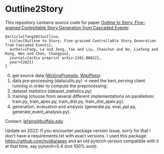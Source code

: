 # Outline2Story

This repository contains source code for paper [Outline to Story: Fine-grained Controllable Story Generation from Cascaded Events](https://arxiv.org/abs/2101.00822):

```
@article{fang2021outline,
  title={Outline to Story: Fine-grained Controllable Story Generation from Cascaded Events},
  author={Fang, Le and Zeng, Tao and Liu, Chaochun and Bo, Liefeng and Dong, Wen and Chen, Changyou},
  journal={arXiv preprint arXiv:2101.00822},
  year={2021}
}
```

0. get source data ([WritingPrompts](https://github.com/pytorch/fairseq/blob/master/examples/stories/README.md), [WikiPlots](https://github.com/markriedl/WikiPlots)).
1. data pre-processing (data/utils.py) -> need the bert_serving client running in order to compute the preprocessing.
2. dataset statistics (dataset_statistics.py)
3. training (choose from several different implementations on parallelism: train.py, train_apex.py, train_dist.py, train_dist_apex.py).
4. generation, evaluation and analysis (generate.py, eval_ppl.py, generate_event_analysis.py).

Contact: lefang@buffalo.edu


Update on 2022:
If you encounter package version issue, sorry for that I don't have a requirements.txt with exact versions. I used this package: https://github.com/nvidia/apex and an old pytorch version compatible with it at that time, say pytorch=0.4 (not 100% sure).

